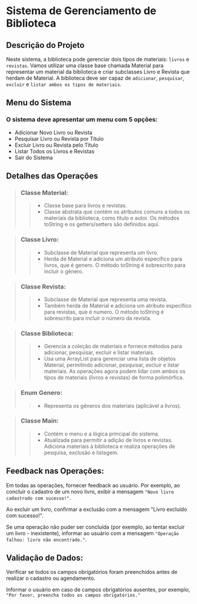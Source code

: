# Sistema de Gerenciamento de Biblioteca


## Descrição do Projeto

Neste sistema, a biblioteca pode gerenciar dois tipos de materiais: `livros` e `revistas`. Vamos utilizar uma classe base chamada Material para representar um material da biblioteca e criar subclasses Livro e Revista que herdam de Material. A biblioteca deve ser capaz de `adicionar`, `pesquisar`, `excluir` e `listar ambos os tipos de materiais`.


## Menu do Sistema



### O sistema deve apresentar um menu com 5 opções:

* Adicionar Novo Livro ou Revista
* Pesquisar Livro ou Revista por Título 
* Excluir Livro ou Revista pelo Título
* Listar Todos os Livros e Revistas
* Sair do Sistema
    

## Detalhes das Operações


>### Classe Material:
>>* Classe base para livros e revistas.
>>* Classe abstrata que contém os atributos comuns a todos os materiais da biblioteca, como titulo e autor. Os métodos toString e os getters/setters são definidos aqui.

> ### Classe Livro: 
>>* Subclasse de Material que representa um livro.
>>* Herda de Material e adiciona um atributo específico para livros, que é genero. O método toString é sobrescrito para incluir o gênero.

> ### Classe Revista:
>>* Subclasse de Material que representa uma revista.
>>* Também herda de Material e adiciona um atributo específico para revistas, que é numero. O método toString é sobrescrito para incluir o número da revista.

> ### Classe Biblioteca: 
>>* Gerencia a coleção de materiais e fornece métodos para adicionar, pesquisar, excluir e listar materiais.
>>* Usa uma ArrayList para gerenciar uma lista de objetos Material, permitindo adicionar, pesquisar, excluir e listar materiais. As operações agora podem lidar com ambos os tipos de materiais (livros e revistas) de forma polimórfica.

> ### Enum Genero: 
>>* Representa os gêneros dos materiais (aplicável a livros).

> ### Classe Main: 
>>* Contém o menu e a lógica principal do sistema.
>>* Atualizada para permitir a adição de livros e revistas. Adiciona materiais à biblioteca e realiza operações de pesquisa, exclusão e listagem.


## Feedback nas Operações:

Em todas as operações, fornecer feedback ao usuário. Por exemplo, ao concluir o cadastro de um novo livro, exibir a mensagem `"Novo livro cadastrado com sucesso!"`.

Ao excluir um livro, confirmar a exclusão com a mensagem "Livro excluído com sucesso!".

Se uma operação não puder ser concluída (por exemplo, ao tentar excluir um livro - inexistente), informar ao usuário com a mensagem `"Operação falhou: livro não encontrado."`.

## Validação de Dados:

Verificar se todos os campos obrigatórios foram preenchidos antes de realizar o cadastro ou agendamento.

Informar o usuário em caso de campos obrigatórios ausentes, por exemplo, `"Por favor, preencha todos os campos obrigatórios."`

